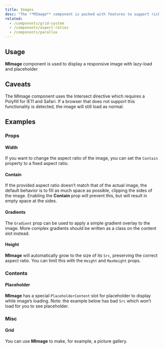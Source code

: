 ```yaml
---
title: Images
desc: "The **MImage** component is packed with features to support rich media."
related:
  - /components/grid-system
  - /components/aspect-ratios
  - /components/parallax
---
```


## Usage

**MImage** component is used to display a responsive image with lazy-load and placeholder

<images-usage></images-usage>

## Caveats

<!--alert:info--> 
The MImage component uses the Intersect directive which requires a Polyfill for IE11 and Safari. If a browser that does not support this functionality is detected, the image will still load as normal.

## Examples

### Props

#### Width

If you want to change the aspect ratio of the image, you can set the `Contain` property to a fixed aspect ratio.

<masa-example file="Examples.components.images.AspectRatio"></masa-example>

#### Contain

If the provided aspect ratio doesn’t match that of the actual image, the default behavior is to fill as much space as
possible, clipping the sides of the image. Enabling the **Contain** prop will prevent this, but will result in empty space
at the sides.

<masa-example file="Examples.components.images.Contain"></masa-example>

#### Gradients

The `Gradient` prop can be used to apply a simple gradient overlay to the image. More complex gradients should be written
as a class on the content slot instead.

<masa-example file="Examples.components.images.Gradients"></masa-example>

#### Height

**MImage** will automatically grow to the size of its `Src`, preserving the correct aspect ratio. You can limit this
with the `Height` and `MaxHeight` props.

<masa-example file="Examples.components.images.Height"></masa-example>

### Contents

#### Placeholder

**MImage** has a special `PlaceholderContent` slot for placeholder to display while image’s loading. Note: the example
below has bad `Src` which won’t load for you to see placeholder.

<masa-example file="Examples.components.images.Placeholder"></masa-example>

### Misc

#### Grid

You can use **MImage** to make, for example, a picture gallery.

<masa-example file="Examples.components.images.Grid"></masa-example>